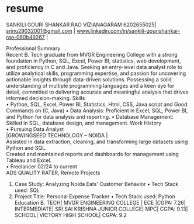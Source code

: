 # resume
SANKILI GOURI SHANKAR RAO 
VIZIANAGARAM 
6202655025| srinu29032001@gmail.com | www.linkedin.com/in/sankili-gourishankar-rao-060b49267 | 

Professional Summary                                                                                                                                                                                                        
Recent B. Tech graduate from MVGR Engineering College with a strong foundation in Python, SQL, Excel, Power BI, 
statistics, web development, and proficiency in C and Java. Seeking an entry-level data analyst role to utilize analytical 
skills, programming expertise, and passion for uncovering actionable insights through data-driven solutions. Possessing a 
solid understanding of multiple programming languages and a keen eye for detail, committed to delivering accurate and 
meaningful analysis that drives informed decision-making. 
Skills                                                                                                                                                                                                                 
•    Python, SQL, Excel, Power BI, Statistics, Html, CSS, Java script and Good Commands on (C, Java) 
• Data Analysis: Proficient in Excel, SQL, Power BI, and Python for data analysis and reporting. 
• Database Management: Skilled in SQL, database design, and management. 
Work History                                                                                                                                                                
• Pursuing Data Analyst                                                                                                                                                                            
|GROWINGSEED TECHNOLOGY – NOIDA |                                                                                                                                                     
Assisted in data extraction, cleaning, and transforming large datasets using Python and SQL.                                                     
Created and maintained reports and dashboards for management using Tableau and Excel.  
• Freelancer 02/24 to current   
ADS QUALITY RATER, Remote 
Projects 
1. Case Study: Analyzing Noida Eats' Customer Behavior 
• Tech Stack used: SQL 
2. Project Title: Personal Expense Tracker 
• Tech Stack used: Python 
Education 
B. TECH| MVGR ENGINEERING COLLEGE | ECE |CGPA: 7.26| 
INTERMEDIATE| SRI SAI KRISHNA JUNIOR COLLEGE| MPC| CGPA: 9.13| 
SCHOOL| VICTORY HIGH SCHOOL| CGPA: 9.2 
